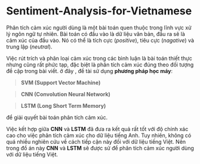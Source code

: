 # Sentiment-Analysis-for-Vietnamese

Phân tích cảm xúc người dùng là một bài toán quen thuộc trong lĩnh vực xử lý ngôn ngữ tự nhiên. Bài toán có đầu vào là dữ liệu văn bản, đầu ra sẽ là cảm xúc của đầu vào. Nó có thể là tích cực (*positive*), tiêu cực (*nagative*) và trung lập (*neutral*).

  Việc rút trích và phân loại cảm xúc trong các bình luận là bài toán thiết thực nhưng cũng rất phức tạp, đặc biệt là phân tích cảm xúc đúng theo đối tượng đề cập trong bài viết. ở đây , đề tài sử dụng **phương pháp học máy**: 

> **SVM (Support Vector Machine)**

> **CNN (Convolution Neural Network)** 

> **LSTM (Long Short Term Memory)** 

để giải quyết bài toán phân tích cảm xúc.

  Việc kết hợp giữa **CNN** và **LSTM** đã đưa ra kết quả rất tốt với độ chính xác cao cho việc phân tích cảm xúc cho dữ liệu tiếng Anh. Tuy nhiên, không có quá nhiều nghiên cứu về cách tiếp cận này đối với dữ liệu tiếng Việt. Nên trong đồ án này **CNN** và **LSTM** sẽ được sử để phân tích cảm xúc người dùng với dữ liệu tiếng Việt.
